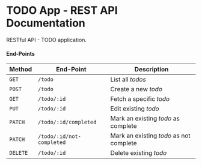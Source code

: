 # TODO App - REST API Documentation
RESTful API - TODO application.


#### End-Points
| Method | End-Point | Description |
| --- | --- | --- |
| `GET` | `/todo` | List all *todos* |
| `POST` | `/todo` | Create a new *todo* |
| `GET` | `/todo/:id` | Fetch a specific *todo* |
| `PUT` | `/todo/:id` | Edit existing *todo* |
| `PATCH` | `/todo/:id/completed` | Mark an existing *todo* as complete |
| `PATCH` | `/todo/:id/not-completed` | Mark an existing *todo* as not complete |
| `DELETE` | `/todo/:id` | Delete existing *todo* |
